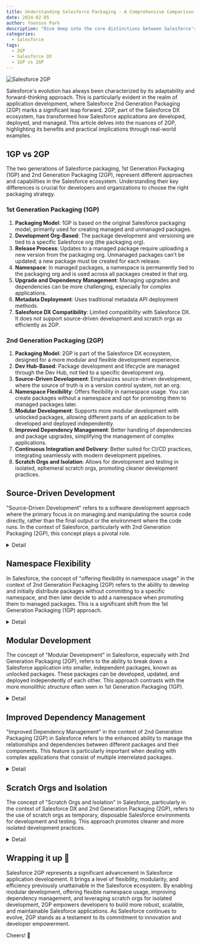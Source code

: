 ```yaml
---
title: Understanding Salesforce Packaging - A Comprehensive Comparison of 1GP vs 2GP
date: 2024-02-05
author: Yoonsoo Park
description: "Dive deep into the core distinctions between Salesforce's 1st Generation Packaging (1GP) and 2nd Generation Packaging (2GP), offering a clear guide for developers and businesses navigating these essential Salesforce development tools."
categories:
  - Salesforce
tags:
  - 2GP
  - Salesforce DX
  - 1GP vs 2GP
---
```


![Salesforce 2GP](images/oni-salesforce.webp)

Salesforce's evolution has always been characterized by its adaptability and forward-thinking approach. This is particularly evident in the realm of application development, where Salesforce 2nd Generation Packaging (2GP) marks a significant leap forward. 2GP, part of the Salesforce DX ecosystem, has transformed how Salesforce applications are developed, deployed, and managed. This article delves into the nuances of 2GP, highlighting its benefits and practical implications through real-world examples.

## 1GP vs 2GP

The two generations of Salesforce packaging, 1st Generation Packaging (1GP) and 2nd Generation Packaging (2GP), represent different approaches and capabilities in the Salesforce ecosystem. Understanding their key differences is crucial for developers and organizations to choose the right packaging strategy.

### 1st Generation Packaging (1GP)

1. **Packaging Model**: 1GP is based on the original Salesforce packaging model, primarily used for creating managed and unmanaged packages.
2. **Development Org-Based**: The package development and versioning are tied to a specific Salesforce org (the packaging org).
3. **Release Process**: Updates to a managed package require uploading a new version from the packaging org. Unmanaged packages can't be updated; a new package must be created for each release.
4. **Namespace**: In managed packages, a namespace is permanently tied to the packaging org and is used across all packages created in that org.
5. **Upgrade and Dependency Management**: Managing upgrades and dependencies can be more challenging, especially for complex applications.
6. **Metadata Deployment**: Uses traditional metadata API deployment methods.
7. **Salesforce DX Compatibility**: Limited compatibility with Salesforce DX. It does not support source-driven development and scratch orgs as efficiently as 2GP.

### 2nd Generation Packaging (2GP)

1. **Packaging Model**: 2GP is part of the Salesforce DX ecosystem, designed for a more modular and flexible development experience.
2. **Dev Hub-Based**: Package development and lifecycle are managed through the Dev Hub, not tied to a specific development org.
3. **Source-Driven Development**: Emphasizes source-driven development, where the source of truth is in a version control system, not an org.
4. **Namespace Flexibility**: Offers flexibility in namespace usage. You can create packages without a namespace and opt for promoting them to managed packages later.
5. **Modular Development**: Supports more modular development with unlocked packages, allowing different parts of an application to be developed and deployed independently.
6. **Improved Dependency Management**: Better handling of dependencies and package upgrades, simplifying the management of complex applications.
7. **Continuous Integration and Delivery**: Better suited for CI/CD practices, integrating seamlessly with modern development pipelines.
8. **Scratch Orgs and Isolation**: Allows for development and testing in isolated, ephemeral scratch orgs, promoting cleaner development practices.

## Source-Driven Development

"Source-Driven Development" refers to a software development approach where the primary focus is on managing and manipulating the source code directly, rather than the final output or the environment where the code runs. In the context of Salesforce, particularly with 2nd Generation Packaging (2GP), this concept plays a pivotal role.

<details>
<summary>Detail</summary>

### Traditional Approach vs. Source-Driven Development

In traditional Salesforce development (more aligned with 1st Generation Packaging, or 1GP), the development often takes place directly in the Salesforce org. Developers make changes to the metadata and configurations within the org, and these changes are then retrieved and stored in version control. The Salesforce org, in this case, is often seen as the 'source of truth'.

In contrast, source-driven development, as emphasized in 2GP, flips this approach:

1. **Version Control as the Source of Truth**: The primary 'source of truth' is the version control system (like Git). All changes and the current state of the application are stored and managed in version control.
2. **Development in Isolation**: Developers work in their local development environment or in isolated, ephemeral environments like scratch orgs. They make changes to the code and metadata locally.
3. **Version Control Operations**: Standard version control operations such as branching, merging, and pull requests are used to manage changes.
4. **Continuous Integration/Continuous Deployment (CI/CD)**: Automated processes for testing and deploying the code changes are integrated, ensuring that changes are tested and deployed systematically and consistently.

### Example Scenario

Imagine a team developing a Salesforce application:

1. **Initial Setup**: The team sets up a Git repository for their project. This repository will contain all their Salesforce code and configuration metadata.
2. **Feature Development**: A developer starts working on a new feature. They create a new branch in the Git repository for this feature.
3. **Local Development**: The developer pulls the branch onto their local machine. They use a Salesforce DX command to create a new scratch org for development.
4. **Making Changes**: The developer makes necessary code and metadata changes in the scratch org. These changes are then pulled from the scratch org and committed to their feature branch in Git.
5. **Code Review and Merging**: Once the feature is completed, the developer creates a pull request to merge their changes into the main branch. The team reviews the code changes in the pull request.
6. **CI/CD Pipeline**: After the pull request is approved and merged, a CI/CD pipeline automatically deploys the changes from the main branch to a testing org, runs tests, and if everything is successful, deploys it to the production org.

In this example, the Git repository serves as the central hub for all development work, ensuring that every change is tracked, reviewed, and systematically deployed, contrasting with traditional methods where the Salesforce org itself would be the main workspace for development.

</details>

## Namespace Flexibility

In Salesforce, the concept of "offering flexibility in namespace usage" in the context of 2nd Generation Packaging (2GP) refers to the ability to develop and initially distribute packages without committing to a specific namespace, and then later decide to add a namespace when promoting them to managed packages. This is a significant shift from the 1st Generation Packaging (1GP) approach.

<details>
<summary>Detail</summary>

### Understanding Namespaces in Salesforce

A namespace in Salesforce serves as a unique identifier for packages, ensuring that components from different packages do not conflict with each other. In 1GP, once you assign a namespace to a package, it is permanent and cannot be changed or removed. This binding occurs very early in the development process.

### Flexibility in 2GP

In 2GP, Salesforce provides more flexibility:

1. **Develop Without a Namespace**: You can start developing your package without assigning a namespace. This is particularly useful in the early stages of development when you are still experimenting or uncertain about the final structure of your package.
2. **Promote to Managed Package Later**: Once your package is ready for distribution and you've finalized its components, you can then choose to assign a namespace and promote it to a managed package. This step is more definitive and suitable for packages intended for wider distribution, especially in the Salesforce AppExchange.

### Example Scenario

Let's consider an example to illustrate this flexibility:

1. **Initial Development**:
   - A Salesforce developer starts creating a new application package.
   - They focus on building features and components without worrying about namespaces.
   - The package is in an unmanaged state and used for internal testing and iteration.
2. **Iteration and Testing**:
   - The developer and the team test and refine the package, still without a namespace.
   - They share this version within their organization for feedback and further development.
3. **Finalizing the Package**:
   - Once the package is mature and ready for broader distribution, the developer decides to promote it to a managed package.
   - At this point, they assign a namespace to the package. This namespace uniquely identifies the package, especially if it is to be listed on Salesforce AppExchange.
4. **Release and Distribution**:
   - With the namespace assigned, the package is now a managed package.
   - It can be distributed externally, with the namespace ensuring no conflicts with other Salesforce packages or components.

This flexibility allows developers to work more iteratively and make decisions about namespaces at a more appropriate time in the development lifecycle, instead of being forced to commit to a namespace at the very beginning.

</details>

## Modular Development

The concept of "Modular Development" in Salesforce, especially with 2nd Generation Packaging (2GP), refers to the ability to break down a Salesforce application into smaller, independent packages, known as unlocked packages. These packages can be developed, updated, and deployed independently of each other. This approach contrasts with the more monolithic structure often seen in 1st Generation Packaging (1GP).

<details>
<summary>Detail</summary>

### Understanding Modular Development

1. **Small, Independent Units**: Instead of a single large package containing all components of an application, modular development focuses on creating smaller packages, each responsible for a specific feature or functionality.
2. **Reduced Dependencies**: These modules or packages have fewer dependencies on each other, making them easier to manage and update.
3. **Flexibility in Deployment**: Each module can be deployed independently, allowing for more frequent and targeted updates without affecting the entire application.

### Example Scenario

Let's consider an example to illustrate modular development in a Salesforce context:

#### Scenario: A CRM Application for a Sales Organization

1. **Breaking Down the Application**:
   - The CRM application has several distinct features: Lead Management, Opportunity Tracking, Customer Support, and Reporting.
   - Instead of creating one large package containing all these features, the development team decides to break down the application into four separate unlocked packages, one for each feature.
2. **Independent Development**:
   - Different teams or developers work on each package independently.
   - The Lead Management team can make changes and updates to their package without impacting the Opportunity Tracking module, and so on.
3. **Iterative Releases**:
   - As the Customer Support module is ready for an update, it can be released and deployed to the Salesforce org without waiting for changes in other modules.
   - This allows for faster release cycles and more immediate delivery of specific features or fixes.
4. **Maintaining Consistency**:
   - Even though the modules are developed independently, overall consistency in design and functionality is maintained.
   - Common components or services can be shared across modules, but the core development and deployment are done independently.
5. **Scalability and Maintenance**:
   - As the organization grows and needs evolve, new modules (like a new Advanced Analytics module) can be added without disrupting existing ones.
   - Maintenance and updates become more manageable, as they can be targeted to specific modules.

In this example, modular development allows the Salesforce application to be more flexible, scalable, and manageable, with the ability to adapt and evolve as needs change. Each module or package, being self-contained, reduces complexity and enhances the agility of the development process.

</details>

## Improved Dependency Management

"Improved Dependency Management" in the context of 2nd Generation Packaging (2GP) in Salesforce refers to the enhanced ability to manage the relationships and dependencies between different packages and their components. This feature is particularly important when dealing with complex applications that consist of multiple interrelated packages.

<details>
<summary>Detail</summary>

### Traditional Dependency Management Challenges

In 1st Generation Packaging (1GP), managing dependencies can be challenging:

1. **Rigid Structure**: Dependencies are often hard-coded and inflexible, making it difficult to update or change dependent packages without affecting others.
2. **Versioning Constraints**: Updating a package could require updating all dependent packages, even for minor changes.
3. **Complex Upgrades**: Upgrading interdependent packages could lead to compatibility issues, requiring extensive testing and coordination.

### Improved Dependency Management in 2GP

2GP addresses these challenges:

1. **Flexible Dependencies**: Dependencies in 2GP can be defined more flexibly. You can specify version ranges for dependencies, allowing dependent packages to work with multiple versions of other packages.
2. **Independent Upgrades**: Packages can be upgraded independently, reducing the cascading effect of changes across multiple packages.
3. **Clear Dependency Hierarchy**: 2GP allows for a clearer and more manageable dependency hierarchy, making it easier to understand how different packages are related.

### Example Scenario

Let's consider a Salesforce application comprising multiple packages:

#### Scenario: An E-commerce Salesforce Application

1. **Application Structure**:
   - The application consists of several packages: `UserManagement`, `OrderProcessing`, `InventoryManagement`, and `PaymentGateway`.
2. **Dependency Relationships**:
   - `OrderProcessing` depends on `UserManagement` for customer data.
   - `InventoryManagement` is required by `OrderProcessing` to check stock levels.
   - `PaymentGateway` is independent but is used by `OrderProcessing`.
3. **Upgrading a Package**:
   - The team decides to upgrade `UserManagement` to add new features.
   - In 1GP, this might have required simultaneous updates to `OrderProcessing` (and potentially `InventoryManagement`), leading to a complex, coordinated release.
4. **2GP Approach**:
   - With 2GP, `UserManagement` can be upgraded independently.
   - `OrderProcessing` is set to work with a range of versions of `UserManagement`, so it continues to function without immediate updates.
   - The team can plan and execute updates to `OrderProcessing` and `InventoryManagement` separately, at a more convenient time, reducing the complexity of the deployment.
5. **Result**:
   - The upgrade of `UserManagement` is simpler and less risky.
   - Other packages continue to operate normally, and their upgrades can be managed independently, aligning with the team's schedule and resources.

In this example, improved dependency management in 2GP allows for more flexible and less disruptive upgrades and changes within a complex Salesforce application ecosystem. This approach simplifies managing complex applications, especially those with multiple interdependent packages.

</details>

## Scratch Orgs and Isolation

The concept of "Scratch Orgs and Isolation" in Salesforce, particularly in the context of Salesforce DX and 2nd Generation Packaging (2GP), refers to the use of scratch orgs as temporary, disposable Salesforce environments for development and testing. This approach promotes cleaner and more isolated development practices.

<details>
<summary>Detail</summary>

### Understanding Scratch Orgs

A scratch org is a short-lived Salesforce environment that can be quickly set up, used for development or testing, and then discarded. These orgs are fully configurable, allowing developers to emulate different Salesforce editions and features.

### Isolation in Development

The key aspect here is isolation. Each developer can work in their own scratch org without impacting others or the main Salesforce environment. This isolation reduces the risk of conflicts and ensures that changes are tested in a controlled environment before being merged into the main codebase.

### Example Scenario

#### Scenario: Developing a New Feature for a Salesforce Application

1. **Initial Setup**:
   - A development team is working on a Salesforce application.
   - They decide to add a new feature, let's say, an enhanced reporting tool.
2. **Creating Scratch Orgs**:
   - Each developer on the team creates their own scratch org using Salesforce DX.
   - These scratch orgs are configured to mimic the production environment but are completely isolated.
3. **Development Work**:
   - Developers work independently in their scratch orgs, developing different parts of the new feature.
   - They can experiment and test their changes without affecting the main application or each other's work.
4. **Local Testing**:
   - Once a developer completes a part of the feature, they test it thoroughly in their scratch org.
   - Because the scratch org is a controlled environment, they can easily reset or recreate it if needed.
5. **Code Integration**:
   - After testing, the developer commits their changes to a shared version control system like Git.
   - The team reviews the changes through pull requests or code reviews.
6. **Merging and Final Testing**:
   - Once approved, the changes are merged into the main branch.
   - The integrated feature is then deployed to a staging or testing environment for final testing.
7. **Scratch Org Disposal**:
   - After the development work is completed, the scratch orgs can be disposed of.
   - This disposal ensures that no unnecessary environments are left consuming resources.

In this example, scratch orgs provide a clean, isolated environment for each developer, fostering a development process where changes are tested and validated independently before being integrated. This approach leads to higher code quality and a more efficient development lifecycle.

</details>

## Wrapping it up 👏

Salesforce 2GP represents a significant advancement in Salesforce application development. It brings a level of flexibility, modularity, and efficiency previously unattainable in the Salesforce ecosystem. By enabling modular development, offering flexible namespace usage, improving dependency management, and leveraging scratch orgs for isolated development, 2GP empowers developers to build more robust, scalable, and maintainable Salesforce applications. As Salesforce continues to evolve, 2GP stands as a testament to its commitment to innovation and developer empowerment.

Cheers! 🍺
